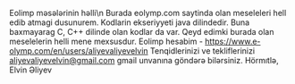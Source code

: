 Eolimp məsələrinin həlli\n
   Burada eolymp.com saytinda olan meseleleri hell edib atmagi dusunurem. Kodlarin ekseriyyeti java dilindedir. Buna baxmayarag C, C++ dilinde olan kodlar da var. Qeyd edimki burada olan meselelerin helli mene mexsusdur. 
  Eolimp hesabim - https://www.e-olymp.com/en/users/aliyevaliyevelvin
  Tenqidlerinizi ve tekliflerinizi aliyevaliyevelvin@gmail.com gmail unvanına göndərə bilərsiniz.
  Hörmıtlə, Elvin Əliyev

 
